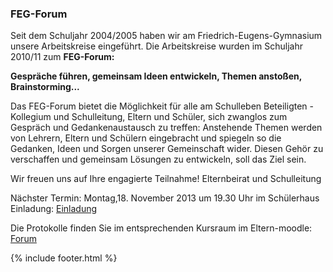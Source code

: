 ---
---

### FEG-Forum

Seit dem Schuljahr 2004/2005 haben wir am Friedrich-Eugens-Gymnasium  unsere Arbeitskreise eingeführt.
Die Arbeitskreise wurden im  Schuljahr 2010/11 zum **FEG-Forum:**

**Gespräche führen, gemeinsam Ideen entwickeln, Themen anstoßen, Brainstorming...**

Das FEG-Forum bietet die Möglichkeit für alle am Schulleben Beteiligten - Kollegium und Schulleitung, Eltern und Schüler, sich zwanglos zum Gespräch und Gedankenaustausch zu treffen:
Anstehende Themen werden von Lehrern, Eltern
und Schülern eingebracht und spiegeln so die Gedanken, Ideen und Sorgen unserer Gemeinschaft wider. Diesen Gehör zu verschaffen und gemeinsam Lösungen zu entwickeln, soll das Ziel sein. 

Wir freuen uns auf Ihre engagierte Teilnahme!
Elternbeirat und Schulleitung 

Nächster Termin: Montag,18. November 2013 um 19.30 Uhr im Schülerhaus
Einladung: [<i class="fa fa-cloud-download"></i> Einladung](http://feg.cdnconnect.com/pdf/FEG-Forum.pdf)

Die Protokolle finden Sie im entsprechenden Kursraum im Eltern-moodle: [<i class="fa fa-external-link"></i> Forum](http://eltern-moodle.feg-stuttgart.de/moodle/course/view.php?id=4)

{% include footer.html %}
